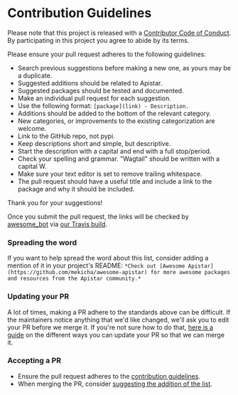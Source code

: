 # Contribution Guidelines

Please note that this project is released with a [Contributor Code of Conduct](CODE_OF_CONDUCT.md). By participating in this project you agree to abide by its terms.

Please ensure your pull request adheres to the following guidelines:

- Search previous suggestions before making a new one, as yours may be a duplicate.
- Suggested additions should be related to Apistar.
- Suggested packages should be tested and documented.
- Make an individual pull request for each suggestion.
- Use the following format: `[package](link) - Description.`
- Additions should be added to the bottom of the relevant category.
- New categories, or improvements to the existing categorization are welcome.
- Link to the GitHub repo, not pypi.
- Keep descriptions short and simple, but descriptive.
- Start the description with a capital and end with a full stop/period.
- Check your spelling and grammar. "Wagtail" should be written with a capital W.
- Make sure your text editor is set to remove trailing whitespace.
- The pull request should have a useful title and include a link to the package and why it should be included.

Thank you for your suggestions!

Once you submit the pull request, the links will be checked by [awesome_bot](https://github.com/dkhamsing/awesome_bot) via [our Travis build](https://travis-ci.org/penny-api/awesome-apistar).

### Spreading the word

If you want to help spread the word about this list, consider adding a mention of it in your project's README: `*Check out [Awesome Apistar](https://github.com/mekicha/awesome-apistar) for more awesome packages and resources from the Apistar community.*`

### Updating your PR

A lot of times, making a PR adhere to the standards above can be difficult. If the maintainers notice anything that we'd like changed, we'll ask you to edit your PR before we merge it. If you're not sure how to do that, [here is a guide](https://github.com/RichardLitt/docs/blob/master/amending-a-commit-guide.md) on the different ways you can update your PR so that we can merge it.

### Accepting a PR

- Ensure the pull request adheres to the [contribution guidelines](#contribution-guidelines).
- When merging the PR, consider [suggesting the addition of the list](#spreading-the-word).
